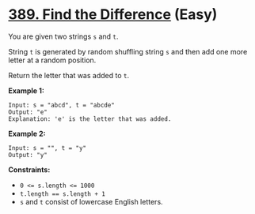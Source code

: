 # [389. Find the Difference][link] (Easy)

[link]: https://leetcode.com/problems/find-the-difference/

You are given two strings `s` and `t`.

String `t` is generated by random shuffling string `s` and then add one more letter at a random
position.

Return the letter that was added to `t`.

**Example 1:**

```
Input: s = "abcd", t = "abcde"
Output: "e"
Explanation: 'e' is the letter that was added.
```

**Example 2:**

```
Input: s = "", t = "y"
Output: "y"
```

**Constraints:**

- `0 <= s.length <= 1000`
- `t.length == s.length + 1`
- `s` and `t` consist of lowercase English letters.
